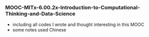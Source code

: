 ### MOOC-MITx-6.00.2x-Introduction-to-Computational-Thinking-and-Data-Science

- including all codes I wrote and thought interesting in this MOOC
- some notes used Chinese